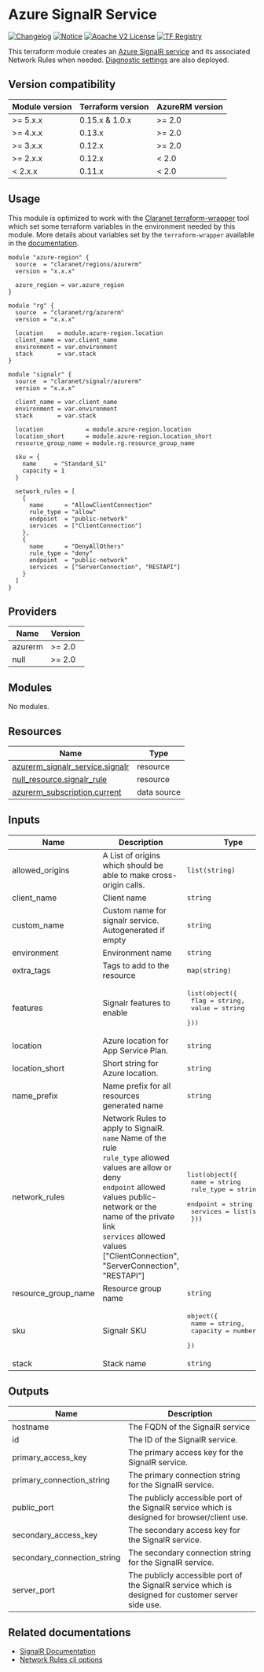 # Azure SignalR Service
[![Changelog](https://img.shields.io/badge/changelog-release-green.svg)](CHANGELOG.md) [![Notice](https://img.shields.io/badge/notice-copyright-yellow.svg)](NOTICE) [![Apache V2 License](https://img.shields.io/badge/license-Apache%20V2-orange.svg)](LICENSE) [![TF Registry](https://img.shields.io/badge/terraform-registry-blue.svg)](https://registry.terraform.io/modules/claranet/signalr/azurerm/)

This terraform module creates an [Azure SignalR service](https://azure.microsoft.com/en-us/services/signalr-service/) and its associated Network Rules when needed.
[Diagnostic settings](https://docs.microsoft.com/en-us/azure/diagnostics) are also deployed.

## Version compatibility

| Module version | Terraform version | AzureRM version |
| -------------- | ----------------- | --------------- |
| >= 5.x.x       | 0.15.x & 1.0.x    | >= 2.0          |
| >= 4.x.x       | 0.13.x            | >= 2.0          |
| >= 3.x.x       | 0.12.x            | >= 2.0          |
| >= 2.x.x       | 0.12.x            | < 2.0           |
| <  2.x.x       | 0.11.x            | < 2.0           |

## Usage

This module is optimized to work with the [Claranet terraform-wrapper](https://github.com/claranet/terraform-wrapper) tool
which set some terraform variables in the environment needed by this module.
More details about variables set by the `terraform-wrapper` available in the [documentation](https://github.com/claranet/terraform-wrapper#environment).

```hcl
module "azure-region" {
  source  = "claranet/regions/azurerm"
  version = "x.x.x"

  azure_region = var.azure_region
}

module "rg" {
  source  = "claranet/rg/azurerm"
  version = "x.x.x"

  location    = module.azure-region.location
  client_name = var.client_name
  environment = var.environment
  stack       = var.stack
}

module "signalr" {
  source  = "claranet/signalr/azurerm"
  version = "x.x.x"

  client_name = var.client_name
  environment = var.environment
  stack       = var.stack

  location            = module.azure-region.location
  location_short      = module.azure-region.location_short
  resource_group_name = module.rg.resource_group_name

  sku = {
    name     = "Standard_S1"
    capacity = 1
  }

  network_rules = [
    {
      name      = "AllowClientConnection"
      rule_type = "allow"
      endpoint  = "public-network"
      services  = ["ClientConnection"]
    },
    {
      name      = "DenyAllOthers"
      rule_type = "deny"
      endpoint  = "public-network"
      services  = ["ServerConnection", "RESTAPI"]
    }
  ]
}
```

<!-- BEGIN_TF_DOCS -->
## Providers

| Name | Version |
|------|---------|
| azurerm | >= 2.0 |
| null | >= 2.0 |

## Modules

No modules.

## Resources

| Name | Type |
|------|------|
| [azurerm_signalr_service.signalr](https://registry.terraform.io/providers/hashicorp/azurerm/latest/docs/resources/signalr_service) | resource |
| [null_resource.signalr_rule](https://registry.terraform.io/providers/hashicorp/null/latest/docs/resources/resource) | resource |
| [azurerm_subscription.current](https://registry.terraform.io/providers/hashicorp/azurerm/latest/docs/data-sources/subscription) | data source |

## Inputs

| Name | Description | Type | Default | Required |
|------|-------------|------|---------|:--------:|
| allowed\_origins | A List of origins which should be able to make cross-origin calls. | `list(string)` | `[]` | no |
| client\_name | Client name | `string` | n/a | yes |
| custom\_name | Custom name for signalr service. Autogenerated if empty | `string` | `null` | no |
| environment | Environment name | `string` | n/a | yes |
| extra\_tags | Tags to add to the resource | `map(string)` | `null` | no |
| features | Signalr features to enable | <pre>list(object({<br>    flag  = string,<br>    value = string<br>  }))</pre> | `[]` | no |
| location | Azure location for App Service Plan. | `string` | n/a | yes |
| location\_short | Short string for Azure location. | `string` | n/a | yes |
| name\_prefix | Name prefix for all resources generated name | `string` | `""` | no |
| network\_rules | Network Rules to apply to SignalR.<br>`name` Name of the rule<br>`rule_type` allowed values are allow or deny<br>`endpoint` allowed values public-network or the name of the private link<br>`services` allowed values ["ClientConnection", "ServerConnection", "RESTAPI"] | <pre>list(object({<br>    name      = string<br>    rule_type = string<br>    endpoint  = string<br>    services  = list(string)<br>  }))</pre> | `[]` | no |
| resource\_group\_name | Resource group name | `string` | n/a | yes |
| sku | Signalr SKU | <pre>object({<br>    name     = string,<br>    capacity = number<br>  })</pre> | <pre>{<br>  "capacity": 1,<br>  "name": "Free_F1"<br>}</pre> | no |
| stack | Stack name | `string` | n/a | yes |

## Outputs

| Name | Description |
|------|-------------|
| hostname | The FQDN of the SignalR service |
| id | The ID of the SignalR service. |
| primary\_access\_key | The primary access key for the SignalR service. |
| primary\_connection\_string | The primary connection string for the SignalR service. |
| public\_port | The publicly accessible port of the SignalR service which is designed for browser/client use. |
| secondary\_access\_key | The secondary access key for the SignalR service. |
| secondary\_connection\_string | The secondary connection string for the SignalR service. |
| server\_port | The publicly accessible port of the SignalR service which is designed for customer server side use. |
<!-- END_TF_DOCS -->
## Related documentations

  * [SignalR Documentation](https://docs.microsoft.com/en-us/azure/azure-signalr/signalr-overview)
  * [Network Rules cli options](https://docs.microsoft.com/en-us/cli/azure/signalr/network-rule?view=azure-cli-latest)
